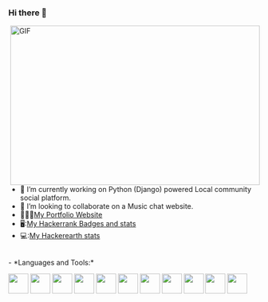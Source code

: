 ### Hi there 👋
<img align="right" alt="GIF" src="https://media.giphy.com/media/qgQUggAC3Pfv687qPC/giphy.gif" width="500" height="320" />


- 🔭 I’m currently working on Python (Django) powered Local community social platform.
- 👯 I’m looking to collaborate on a Music chat website.
- 👨🏽‍💻[My Portfolio Website](https://gopalmani.netlify.app/)
- 🖥️:[My Hackerrank Badges and stats](https://www.hackerrank.com/deepakdubeygi)
- 💻:[My Hackerearth stats](https://www.hackerearth.com/@deep186)

<br>
- *Languages and Tools:*  

<code><img height="40" src="https://cdn.jsdelivr.net/gh/gopalmani/GitHub_files@9fb052facafdce14283d8ce23293dae7cd3e7c03/python.png"></code>
<code><img height="40" src="https://cdn.jsdelivr.net/gh/gopalmani/GitHub_files@9fb052facafdce14283d8ce23293dae7cd3e7c03/java.png"></code>
<code><img height="40" src="https://cdn.jsdelivr.net/gh/gopalmani/GitHub_files@9fb052facafdce14283d8ce23293dae7cd3e7c03/html.png"></code>
<code><img height="40" src="https://cdn.jsdelivr.net/gh/gopalmani/GitHub_files@9fb052facafdce14283d8ce23293dae7cd3e7c03/css.png"></code>
<code><img height="40" src="https://cdn.jsdelivr.net/gh/gopalmani/GitHub_files@9fb052facafdce14283d8ce23293dae7cd3e7c03/api.png"></code>
<code><img height="40" src="https://cdn.jsdelivr.net/gh/gopalmani/GitHub_files@9fb052facafdce14283d8ce23293dae7cd3e7c03/aws.png"></code>
<code><img height="40" src="https://cdn.jsdelivr.net/gh/gopalmani/GitHub_files@9fb052facafdce14283d8ce23293dae7cd3e7c03/Tensorflow.png"></code>
<code><img height="40" src="https://cdn.jsdelivr.net/gh/gopalmani/GitHub_files@9fb052facafdce14283d8ce23293dae7cd3e7c03/jenkins.png"></code>
<code><img height="40" src="https://cdn.jsdelivr.net/gh/gopalmani/GitHub_files@9fb052facafdce14283d8ce23293dae7cd3e7c03/jira.png"></code>
<code><img height="40" src="https://cdn.jsdelivr.net/gh/gopalmani/GitHub_files@9fb052facafdce14283d8ce23293dae7cd3e7c03/mysql.png"></code>
<code><img height="40" src="https://cdn.jsdelivr.net/gh/gopalmani/GitHub_files@9fb052facafdce14283d8ce23293dae7cd3e7c03/selenium.png"></code>
</br>
